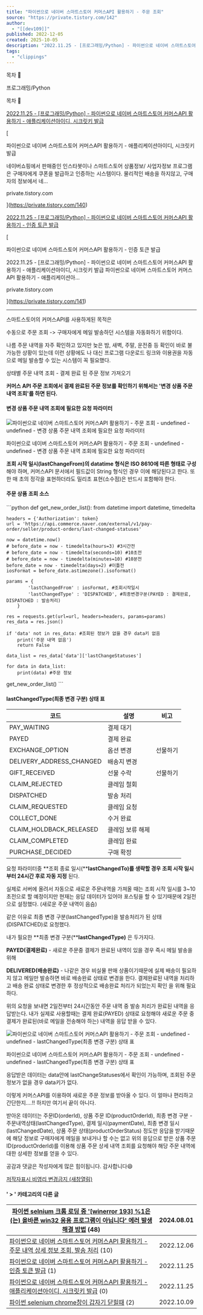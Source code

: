 ```yaml
---
title: "파이썬으로 네이버 스마트스토어 커머스API 활용하기 - 주문 조회"
source: "https://private.tistory.com/142"
author:
  - "[[dev109]]"
published: 2022-12-05
created: 2025-10-05
description: "2022.11.25 - [프로그래밍/Python] - 파이썬으로 네이버 스마트스토어 커머스API 활용하기 - 애플리케이션아이디, 시크릿키 발급 파이썬으로 네이버 스마트스토어 커머스API 활용하기 - 애플리케이션아이디, 시크릿키 발급 네이버쇼핑에서 판매중인 인스타봇이나 스마트스토어 상품정보/ 사업자정보 프로그램은 구매자에게 쿠폰을 발급하고 인증하는 시스템이다. 물리적인 배송을 하지않고, 구매자의 정보에서 네 private.tistory.com 2022.11.25 - [프로그래밍/Python] - 파이썬으로 네이버 스마트스토어 커머스API 활용하기 - 인증 토큰 발급 파이썬으로 네이버 스마트스토어 커머스API 활용하기 - 인증 토큰 발급 2022.11.25 - [프로그래밍/Python] - 파이썬으로 네이버.."
tags:
  - "clippings"
---
```

목차 

프로그래밍/Python

목차 

[2022.11.25 - \[프로그래밍/Python\] - 파이썬으로 네이버 스마트스토어 커머스API 활용하기 - 애플리케이션아이디, 시크릿키 발급](https://private.tistory.com/140)

[

파이썬으로 네이버 스마트스토어 커머스API 활용하기 - 애플리케이션아이디, 시크릿키 발급

네이버쇼핑에서 판매중인 인스타봇이나 스마트스토어 상품정보/ 사업자정보 프로그램은 구매자에게 쿠폰을 발급하고 인증하는 시스템이다. 물리적인 배송을 하지않고, 구매자의 정보에서 네...

private.tistory.com

](https://private.tistory.com/140)

[2022.11.25 - \[프로그래밍/Python\] - 파이썬으로 네이버 스마트스토어 커머스API 활용하기 - 인증 토큰 발급](https://private.tistory.com/141)

[

파이썬으로 네이버 스마트스토어 커머스API 활용하기 - 인증 토큰 발급

2022.11.25 - \[프로그래밍/Python\] - 파이썬으로 네이버 스마트스토어 커머스API 활용하기 - 애플리케이션아이디, 시크릿키 발급 파이썬으로 네이버 스마트스토어 커머스API 활용하기 - 애플리케이션아...

private.tistory.com

](https://private.tistory.com/141)

---

스마트스토어의 커머스API를 사용하게된 목적은

수동으로 주문 조회 -> 구매자에게 메일 발송하던 시스템을 자동화하기 위함이다.

나름 주문 내역을 자주 확인하고 있지만 늦은 밤, 새벽, 주말, 운전중 등 확인이 바로 불가능한 상황이 있는데 이런 상황에도 나 대신 프로그램 다운로드 링크와 이용권을 자동으로 메일 발송할 수 있는 시스템이 꼭 필요했다.

상태별 주문 내역 조회 - 결제 완료 된 주문 정보 가져오기

**커머스 API 주문 조회에서 결제 완료된 주문 정보를 확인하기 위해서는 '변경 상품 주문 내역 조회'를 하면 된다.**

#### 변경 상품 주문 내역 조회에 필요한 요청 파라미터

![파이썬으로 네이버 스마트스토어 커머스API 활용하기 - 주문 조회 - undefined - undefined - 변경 상품 주문 내역 조회에 필요한 요청 파라미터](https://img1.daumcdn.net/thumb/R1280x0/?scode=mtistory2&fname=https%3A%2F%2Fblog.kakaocdn.net%2Fdna%2FE4ebg%2FbtrSKPSHWA4%2FAAAAAAAAAAAAAAAAAAAAAIUt5s6cKBEjotOW05YigHZ0oKPN0PPWnhSJPfWIFBn5%2Fimg.png%3Fcredential%3DyqXZFxpELC7KVnFOS48ylbz2pIh7yKj8%26expires%3D1761922799%26allow_ip%3D%26allow_referer%3D%26signature%3D8rjQAcBkYc4ZDQzPhKVCw3GE%252Fus%253D)

파이썬으로 네이버 스마트스토어 커머스API 활용하기 - 주문 조회 - undefined - undefined - 변경 상품 주문 내역 조회에 필요한 요청 파라미터

**조회 시작 일시(lastChangeFrom)의 datatime 형식은 ISO 8610에 따른 형태로 구성** 해야 하며, 커머스API 문서에서 필드값이 String<data-time> 형식인 경우 이에 해당된다고 한다. 또한 매 초의 정각을 표현하더라도 밀리초 표현(소수점)은 반드시 포함해야 한다.

#### 주문 상품 조회 소스

\`\`\`python
def get_new_order_list():
    from datetime import datetime, timedelta

    headers = {'Authorization': token}
    url = 'https://api.commerce.naver.com/external/v1/pay-order/seller/product-orders/last-changed-statuses'
    
    now = datetime.now()
    # before_date = now - timedelta(hours=3) #3시간전
    # before_date = now - timedelta(seconds=10) #10초전
    # before_date = now - timedelta(minutes=10) #10분전
    before_date = now - timedelta(days=2) #이틀전
    iosFormat = before_date.astimezone().isoformat()

    params = {
            'lastChangedFrom' : iosFormat, #조회시작일시
            'lastChangedType' : 'DISPATCHED', #최종변경구분(PAYED : 결제완료, DISPATCHED : 발송처리)
        }

    res = requests.get(url=url, headers=headers, params=params)
    res_data = res.json()

    if 'data' not in res_data: #조회된 정보가 없을 경우 data키 없음
        print('주문 내역 없음')
        return False

    data_list = res_data['data']['lastChangeStatuses']

    for data in data_list:
        print(data) #주문 정보

get_new_order_list()
\`\`\`

#### lastChangedType(최종 변경 구분) 상태 표

| **코드** | **설명** | **비고** |
| --- | --- | --- |
| PAY\_WAITING | 결제 대기 |  |
| PAYED | 결제 완료 |  |
| EXCHANGE\_OPTION | 옵션 변경 | 선물하기 |
| DELIVERY\_ADDRESS\_CHANGED | 배송지 변경 |  |
| GIFT\_RECEIVED | 선물 수락 | 선물하기 |
| CLAIM\_REJECTED | 클레임 철회 |  |
| DISPATCHED | 발송 처리 |  |
| CLAIM\_REQUESTED | 클레임 요청 |  |
| COLLECT\_DONE | 수거 완료 |  |
| CLAIM\_HOLDBACK\_RELEASED | 클레임 보류 해제 |  |
| CLAIM\_COMPLETED | 클레임 완료 |  |
| PURCHASE\_DECIDED | 구매 확정 |  |

요청 파라미터중 **조회 종료 일시(****lastChangedTo)를 생략할 경우 조회 시작 일시부터 24시간 후로 자동 지정** 된다.

실제로 서버에 올려서 자동으로 새로운 주문내역을 가져올 때는 조회 시작 일시를 3~10초전으로 할 예정이지만 현재는 응답 데이터가 있어야 포스팅을 할 수 있기때문에 2일전으로 설정했다. (새로운 주문 내역이 음슴)

같은 이유로 최종 변경 구분(lastChangedType)을 발송처리가 된 상태(DISPATCHED)로 요청했다.

내가 필요한 **최종 변경 구분(****lastChangedType)** 은 두가지다.

**PAYED(결제완료)** - 새로운 주문중 결제가 완료된 내역이 있을 경우 즉시 메일 발송을 위해

**DELIVERED(배송완료)** - 나같은 경우 비실물 판매 상품이기때문에 실제 배송이 필요하지 않고 메일만 발송하면 바로 배송완료 상태로 변경을 한다. 결제완료된 내역을 처리하고 배송 완료 상태로 변경한 후 정상적으로 배송완료 처리가 되었는지 확인 을 위해 필요하다.

위의 요청을 보내면 2일전부터 24시간동안 주문 내역 중 발송 처리가 완료된 내역을 응답받는다. 내가 실제로 사용할때는 결제 완료(PAYED) 상태로 요청해야 새로운 주문 중 결제가 완료된(바로 메일을 전송해야 하는) 내역을 응답 받을 수 있다.

![파이썬으로 네이버 스마트스토어 커머스API 활용하기 - 주문 조회 - undefined - undefined - lastChangedType(최종 변경 구분) 상태 표](https://img1.daumcdn.net/thumb/R1280x0/?scode=mtistory2&fname=https%3A%2F%2Fblog.kakaocdn.net%2Fdna%2FbKIPVu%2FbtrSM4JBiC8%2FAAAAAAAAAAAAAAAAAAAAAKJdvjxhea6PM5eI3bW6_VGJVXOtzn7cjNuYtP2La5vb%2Fimg.png%3Fcredential%3DyqXZFxpELC7KVnFOS48ylbz2pIh7yKj8%26expires%3D1761922799%26allow_ip%3D%26allow_referer%3D%26signature%3D7xMy2Q2nTfzqlzBhDV8rT%252FbhF3s%253D)

파이썬으로 네이버 스마트스토어 커머스API 활용하기 - 주문 조회 - undefined - undefined - lastChangedType(최종 변경 구분) 상태 표

응답받은 데이터는 data안에 lastChangeStatuses에서 확인이 가능하며, 조회된 주문 정보가 없을 경우 data키가 없다.

이렇게 커머스API를 이용하여 새로운 주문 정보를 받아올 수 있다. 이 얼마나 편리하고 간단한지....!! 하지만 여기서 끝이 아니다.

받아온 데이터는 주문ID(orderId), 상품 주문 ID(productOrderId), 최종 변경 구분 - 주문내역상태(lastChangedType), 결제 일시(paymentDate), 최종 변경 일시(lastChangedDate), 상품 주문 상태(productOrderStatus) 정도만 응답을 받기때문에 해당 정보로 구매자에게 메일을 보내거나 할 수는 없고 위의 응답으로 받은 상품 주문 ID(productOrderId)를 이용해 상품 주문 상세 내역 조회를 요청해야 해당 주문 내역에 대한 상세한 정보를 얻을 수 있다.

공감과 댓글은 작성자에게 많은 힘이됩니다. 감사합니다😄

[저작자표시 비영리 변경금지 (새창열림)](https://creativecommons.org/licenses/by-nc-nd/4.0/deed.ko)

#### ' > ' 카테고리의 다른 글

| [파이썬 selnium 크롬 로딩 중 '\[winerror 193\] %1은(는) 올바른 win32 응용 프로그램이 아닙니다' 에러 발생 해결 방법](https://private.tistory.com/178) (48) | 2024.08.01 |
| --- | --- |
| [파이썬으로 네이버 스마트스토어 커머스API 활용하기 - 주문 내역 상세 정보 조회, 발송 처리](https://private.tistory.com/144) (10) | 2022.12.06 |
| [파이썬으로 네이버 스마트스토어 커머스API 활용하기 - 인증 토큰 발급](https://private.tistory.com/141) (1) | 2022.11.25 |
| [파이썬으로 네이버 스마트스토어 커머스API 활용하기 - 애플리케이션아이디, 시크릿키 발급](https://private.tistory.com/140) (0) | 2022.11.25 |
| [파이썬 selenium chrome창이 갑자기 닫힐때](https://private.tistory.com/139) (2) | 2022.10.09 |

<audio xmlns="http://www.w3.org/1999/xhtml"></audio>
